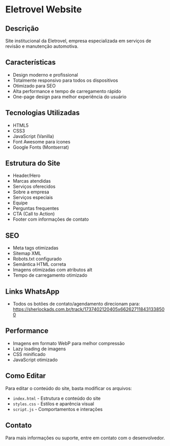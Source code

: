 # Eletrovel Website

## Descrição

Site institucional da Eletrovel, empresa especializada em serviços de revisão e manutenção automotiva.

## Características

- Design moderno e profissional
- Totalmente responsivo para todos os dispositivos
- Otimizado para SEO
- Alta performance e tempo de carregamento rápido
- One-page design para melhor experiência do usuário

## Tecnologias Utilizadas

- HTML5
- CSS3
- JavaScript (Vanilla)
- Font Awesome para ícones
- Google Fonts (Montserrat)

## Estrutura do Site

- Header/Hero
- Marcas atendidas
- Serviços oferecidos
- Sobre a empresa
- Serviços especiais
- Equipe
- Perguntas frequentes
- CTA (Call to Action)
- Footer com informações de contato

## SEO

- Meta tags otimizadas
- Sitemap XML
- Robots.txt configurado
- Semântica HTML correta
- Imagens otimizadas com atributos alt
- Tempo de carregamento otimizado

## Links WhatsApp

- Todos os botões de contato/agendamento direcionam para: https://sherlockads.com.br/track/1737402120405x662627118431338500

## Performance

- Imagens em formato WebP para melhor compressão
- Lazy loading de imagens
- CSS minificado
- JavaScript otimizado

## Como Editar

Para editar o conteúdo do site, basta modificar os arquivos:

- `index.html` - Estrutura e conteúdo do site
- `styles.css` - Estilos e aparência visual
- `script.js` - Comportamentos e interações

## Contato

Para mais informações ou suporte, entre em contato com o desenvolvedor.
